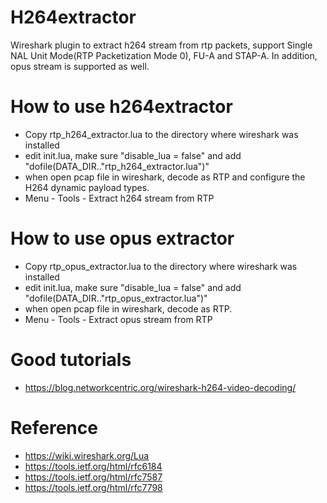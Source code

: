 # H264extractor
Wireshark plugin to extract h264 stream from rtp packets, support Single NAL Unit Mode(RTP Packetization Mode 0),  FU-A and STAP-A.  In addition, opus stream is supported as well.

# How to use h264extractor
* Copy rtp_h264_extractor.lua to the directory where wireshark was installed
* edit init.lua,  make sure "disable_lua = false" and add "dofile(DATA_DIR.."rtp_h264_extractor.lua")"
* when open pcap file in wireshark,  decode as RTP and configure the H264 dynamic payload types.  
* Menu - Tools - Extract h264 stream from RTP

# How to use opus extractor
* Copy rtp_opus_extractor.lua to the directory where wireshark was installed
* edit init.lua,  make sure "disable_lua = false" and add "dofile(DATA_DIR.."rtp_opus_extractor.lua")"
* when open pcap file in wireshark,  decode as RTP.  
* Menu - Tools - Extract opus stream from RTP

# Good tutorials
* https://blog.networkcentric.org/wireshark-h264-video-decoding/

# Reference
* https://wiki.wireshark.org/Lua
* https://tools.ietf.org/html/rfc6184
* https://tools.ietf.org/html/rfc7587
* https://tools.ietf.org/html/rfc7798

